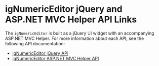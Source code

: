 ﻿<!--
|metadata|
{
    "fileName": "ignumericeditor-jquery-api",
    "controlName": "igEditors",
    "tags": ["API"]
}
|metadata|
-->

# igNumericEditor jQuery and ASP.NET MVC Helper API Links



The `igNumericEditor` is built as a jQuery UI widget with an accompanying ASP.NET MVC Helper. For more information about each API, see the following API documentation:

-   [igNumericEditor jQuery API](%%jQueryApiUrl%%/ui.igNumericEditor)
-   [igNumericEditor ASP.NET MVC Helper API](Infragistics.Web.Mvc~Infragistics.Web.Mvc.NumericEditorModel.html)

 

 


